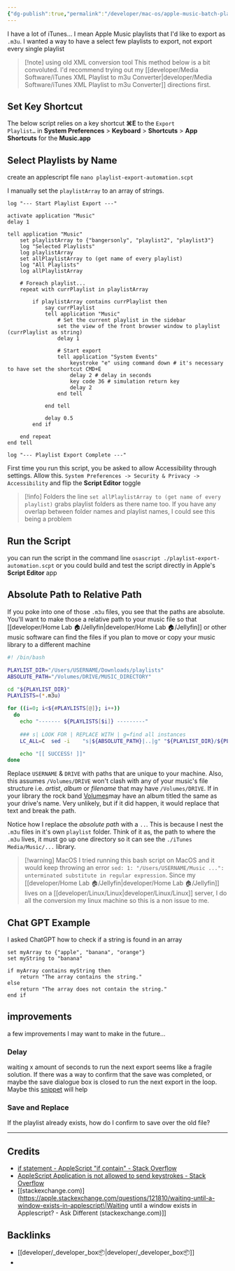 ```yaml
---
{"dg-publish":true,"permalink":"/developer/mac-os/apple-music-batch-playlist-export/","tags":["Apple","script","automation","music","bash"],"noteIcon":""}
---
```


I have a lot of iTunes... I mean Apple Music playlists that I'd like to export as `.m3u`. I wanted a way to have a select few playlists to export, not export every single playlist

> [!note] using old XML conversion tool
> This method below is a bit convoluted. I'd recommend trying out my [[developer/Media Software/iTunes XML Playlist to m3u Converter\|developer/Media Software/iTunes XML Playlist to m3u Converter]] directions first.
## Set Key Shortcut
The below script relies on a key shortcut **⌘E** to the `Export Playlist…` in **System Preferences** > **Keyboard** > **Shortcuts** > **App Shortcuts** for the **Music.app**

## Select Playlists by Name
create an applescript file `nano playlist-export-automation.scpt`

I manually set the `playlistArray` to an array of strings. 
```applescript
log "--- Start Playlist Export ---"

activate application "Music"
delay 1

tell application "Music"
	set playlistArray to {"bangersonly", "playlist2", "playlist3"}
	log "Selected Playlists"
	log playlistArray
	set allPlaylistArray to (get name of every playlist)
	log "All Playlists"
	log allPlaylistArray
	
	# Foreach playlist...
	repeat with currPlaylist in playlistArray
		
		if playlistArray contains currPlaylist then
			say currPlaylist
			tell application "Music"
				# Set the current playlist in the sidebar
				set the view of the front browser window to playlist (currPlaylist as string)
				delay 1
				
				# Start export
				tell application "System Events"
					keystroke "e" using command down # it's necessary to have set the shortcut CMD+E
					delay 2 # delay in seconds
					key code 36 # simulation return key
					delay 2
				end tell
				
			end tell
			
			delay 0.5
		end if
		
	end repeat
end tell

log "--- Playlist Export Complete ---"
```

First time you run this script, you be asked to allow Accessibility through settings. Allow this. `System Preferences -> Security & Privacy -> Accessibility` and flip the **Script Editor** toggle

> [!info] Folders
the line `set allPlaylistArray to (get name of every playlist)` grabs playlist folders as there name too. If you have any overlap between folder names and playlist names, I could see this being a problem

## Run the Script
you can run the script in the command line `osascript ./playlist-export-automation.scpt` or you could build and test the script directly in Apple's **Script Editor** app

## Absolute Path to Relative Path
If you poke into one of those `.m3u` files, you see that the paths are absolute. You'll want to make those a relative path to your music file so that [[developer/Home Lab 🏠/Jellyfin\|developer/Home Lab 🏠/Jellyfin]] or other music software can find the files if you plan to move or copy your music library to a different machine

```bash
#! /bin/bash 

PLAYLIST_DIR="/Users/USERNAME/Downloads/playlists"
ABSOLUTE_PATH="/Volumes/DRIVE/MUSIC_DIRECTORY"

cd "${PLAYLIST_DIR}"
PLAYLISTS=(*.m3u)

for ((i=0; i<${#PLAYLISTS[@]}; i++))
  do
	echo "------- ${PLAYLISTS[$i]} ---------" 
  
	### s| LOOK FOR | REPLACE WITH | g=find all instances
	LC_ALL=C  sed -i    "s|${ABSOLUTE_PATH}|..|g" "${PLAYLIST_DIR}/${PLAYLISTS[$i]}"

	echo "[[ SUCCESS! ]]"
done
```

Replace `USERNAME` & `DRIVE` with paths that are unique to your machine. Also, this assumes `/Volumes/DRIVE` won't clash with any of your music's file structure i.e. *artist*, *album* or *filename* that may have `/Volumes/DRIVE`. If in your library the rock band [Volumes](https://volumesofficial.com/)may have an album titled the same as your drive's name. Very unlikely, but if it did happen, it would replace that text and break the path.

Notice how I replace the *absolute path* with a `..`. This is because I nest the `.m3u` files in it's own `playlist` folder. Think of it as, the path to where the `.m3u` lives, it must go up one directory so it can see the `./iTunes Media/Music/...` library.

> [!warning] MacOS
> I tried running this bash script on MacOS and it would keep throwing an error `sed: 1: "/Users/USERNAME/Music ...": unterminated substitute in regular expression`. Since my [[developer/Home Lab 🏠/Jellyfin\|developer/Home Lab 🏠/Jellyfin]] lives on a [[developer/Linux/Linux\|developer/Linux/Linux]] server, I do all the conversion my linux machine so this is a non issue to me.

## Chat GPT Example
I asked ChatGPT how to check if a string is found in an array

```applescript
set myArray to {"apple", "banana", "orange"}
set myString to "banana"

if myArray contains myString then
    return "The array contains the string."
else
    return "The array does not contain the string."
end if

```


## improvements
a few improvements I may want to make in the future...

### Delay
waiting x amount of seconds to run the next export seems like a fragile solution. If there was a way to confirm that the save was completed, or maybe the save dialogue box is closed to run the next export in the loop. Maybe this [snippet](https://apple.stackexchange.com/questions/121810/waiting-until-a-window-exists-in-applescript) will help

### Save and Replace
If the playlist already exists, how do I confirm to save over the old file?

---
## Credits
- [if statement - AppleScript "if contain" - Stack Overflow](https://stackoverflow.com/questions/43780648/applescript-if-contain)
- [AppleScript Application is not allowed to send keystrokes - Stack Overflow](https://stackoverflow.com/questions/54973241/applescript-application-is-not-allowed-to-send-keystrokes)
- [[stackexchange.com)](https://apple.stackexchange.com/questions/121810/waiting-until-a-window-exists-in-applescript\|Waiting until a window exists in Applescript? - Ask Different (stackexchange.com)]]

## Backlinks
- [[developer/_developer_box📦\|developer/_developer_box📦]]
- 